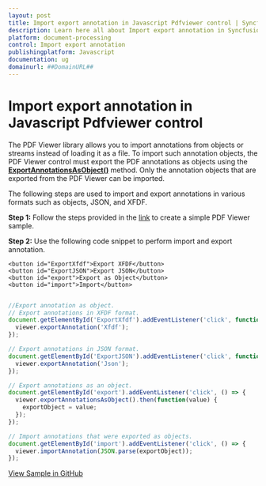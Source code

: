 ```yaml
---
layout: post
title: Import export annotation in Javascript Pdfviewer control | Syncfusion
description: Learn here all about Import export annotation in Syncfusion Javascript Pdfviewer control of Syncfusion Essential JS 2 and more.
platform: document-processing
control: Import export annotation
publishingplatform: Javascript
documentation: ug
domainurl: ##DomainURL##
---
```


# Import export annotation in Javascript Pdfviewer control

The PDF Viewer library allows you to import annotations from objects or streams instead of loading it as a file. To import such annotation objects, the PDF Viewer control must export the PDF annotations as objects using the [**ExportAnnotationsAsObject()**](https://ej2.syncfusion.com/javascript/documentation/api/pdfviewer/#exportannotationsasobject) method. Only the annotation objects that are exported from the PDF Viewer can be imported.

The following steps are used to import and export annotations in various formats such as objects, JSON, and XFDF.

**Step 1:** Follow the steps provided in the [link](https://help.syncfusion.com/document-processing/pdf/pdf-viewer/javascript-es5/getting-started/) to create a simple PDF Viewer sample.

**Step 2:** Use the following code snippet to perform import and export annotation.

```
<button id="ExportXfdf">Export XFDF</button>
<button id="ExportJSON">Export JSON</button>
<button id="export">Export as Object</button>
<button id="import">Import</button>
```

```js

//Export annotation as object.
// Export annotations in XFDF format.
document.getElementById('ExportXfdf').addEventListener('click', function () {
  viewer.exportAnnotation('Xfdf');
});

// Export annotations in JSON format.
document.getElementById('ExportJSON').addEventListener('click', function () {
  viewer.exportAnnotation('Json');
});

// Export annotations as an object.
document.getElementById('export').addEventListener('click', () => {
  viewer.exportAnnotationsAsObject().then(function(value) {
    exportObject = value;
  });
});

// Import annotations that were exported as objects.
document.getElementById('import').addEventListener('click', () => {
  viewer.importAnnotation(JSON.parse(exportObject));
});

```

[View Sample in GitHub](https://github.com/SyncfusionExamples/javascript-pdf-viewer-examples/tree/master/How%20to)